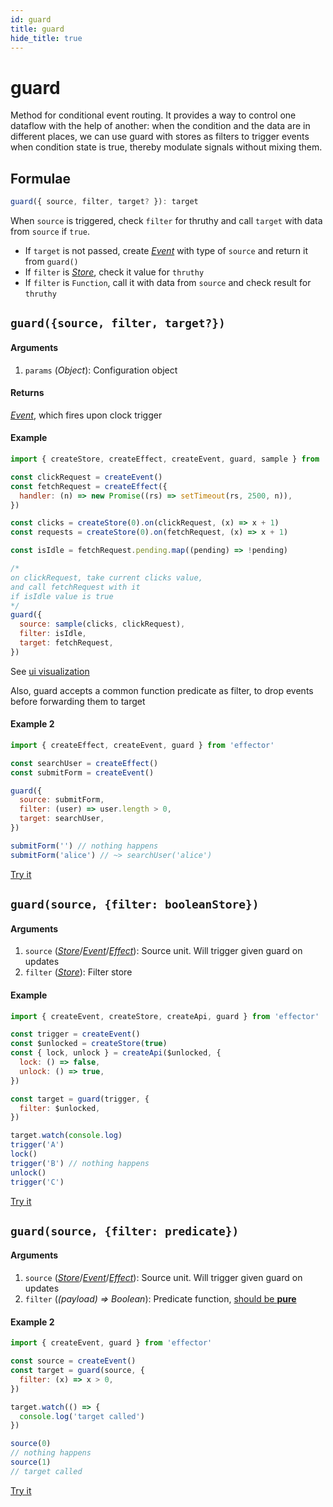 ```yaml
---
id: guard
title: guard
hide_title: true
---
```


# guard

Method for conditional event routing.
It provides a way to control one dataflow with the help of another: when the condition and the data are in different places, we can use guard with stores as filters to trigger events when condition state is true, thereby modulate signals without mixing them.

## Formulae

```ts
guard({ source, filter, target? }): target
```

When `source` is triggered, check `filter` for thruthy and call `target` with data from `source` if `true`.

- If `target` is not passed, create [_Event_](Event.md) with type of `source` and return it from `guard()`
- If `filter` is [_Store_](Store.md), check it value for `thruthy`
- If `filter` is `Function`, call it with data from `source` and check result for `thruthy`

## `guard({source, filter, target?})`

#### Arguments

1. `params` (_Object_): Configuration object

#### Returns

[_Event_](Event.md), which fires upon clock trigger

#### Example

```js try
import { createStore, createEffect, createEvent, guard, sample } from 'effector'

const clickRequest = createEvent()
const fetchRequest = createEffect({
  handler: (n) => new Promise((rs) => setTimeout(rs, 2500, n)),
})

const clicks = createStore(0).on(clickRequest, (x) => x + 1)
const requests = createStore(0).on(fetchRequest, (x) => x + 1)

const isIdle = fetchRequest.pending.map((pending) => !pending)

/*
on clickRequest, take current clicks value,
and call fetchRequest with it
if isIdle value is true
*/
guard({
  source: sample(clicks, clickRequest),
  filter: isIdle,
  target: fetchRequest,
})
```

See [ui visualization](https://share.effector.dev/zLB4NwNV)

Also, guard accepts a common function predicate as filter, to drop events before forwarding them to target

#### Example 2

```js try
import { createEffect, createEvent, guard } from 'effector'

const searchUser = createEffect()
const submitForm = createEvent()

guard({
  source: submitForm,
  filter: (user) => user.length > 0,
  target: searchUser,
})

submitForm('') // nothing happens
submitForm('alice') // ~> searchUser('alice')
```

[Try it](https://share.effector.dev/84j97tZ7)

## `guard(source, {filter: booleanStore})`

#### Arguments

1. `source` ([_Store_](Store.md)/[_Event_](Event.md)/[_Effect_](Effect.md)): Source unit. Will trigger given guard on updates
1. `filter` ([_Store_](Store.md)): Filter store

#### Example

```js try
import { createEvent, createStore, createApi, guard } from 'effector'

const trigger = createEvent()
const $unlocked = createStore(true)
const { lock, unlock } = createApi($unlocked, {
  lock: () => false,
  unlock: () => true,
})

const target = guard(trigger, {
  filter: $unlocked,
})

target.watch(console.log)
trigger('A')
lock()
trigger('B') // nothing happens
unlock()
trigger('C')
```

[Try it](https://share.effector.dev/6bqOCO4y)

## `guard(source, {filter: predicate})`

#### Arguments

1. `source` ([_Store_](Store.md)/[_Event_](Event.md)/[_Effect_](Effect.md)): Source unit. Will trigger given guard on updates
2. `filter` (_(payload) => Boolean_): Predicate function, [should be **pure**](../../glossary.md#pureness)

#### Example 2

```js try
import { createEvent, guard } from 'effector'

const source = createEvent()
const target = guard(source, {
  filter: (x) => x > 0,
})

target.watch(() => {
  console.log('target called')
})

source(0)
// nothing happens
source(1)
// target called
```

[Try it](https://share.effector.dev/ethzpd8Y)
